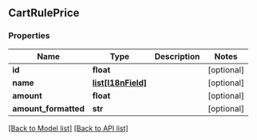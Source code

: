 ## CartRulePrice

### Properties
Name | Type | Description | Notes
------------ | ------------- | ------------- | -------------
**id** | **float** |  | [optional] 
**name** | [**list[I18nField]**](#I18nField) |  | [optional] 
**amount** | **float** |  | [optional] 
**amount_formatted** | **str** |  | [optional] 

[[Back to Model list]](#documentation-for-models) [[Back to API list]](#documentation-for-api-endpoints)



